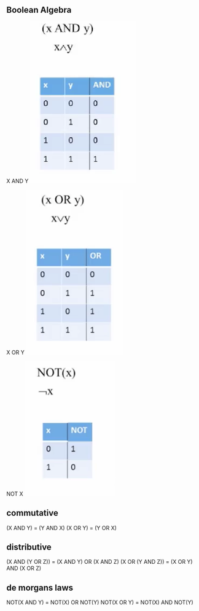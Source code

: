 ## Boolean Algebra

X AND Y
![alt text](images/image.png)

X OR Y
![alt text](images/image-1.png)

NOT X
![alt text](images/image-2.png)

## commutative

(X AND Y) = (Y AND X)
(X OR Y) = (Y OR X)

## distributive

(X AND (Y OR Z)) = (X AND Y) OR (X AND Z)
(X OR (Y AND Z)) = (X OR Y) AND (X OR Z)

## de morgans laws

NOT(X AND Y) = NOT(X) OR NOT(Y)
NOT(X OR Y) = NOT(X) AND NOT(Y)
